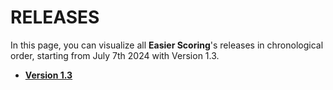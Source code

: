 # RELEASES
In this page, you can visualize all **Easier Scoring**'s releases in chronological order, starting from July 7th 2024 with Version 1.3.
- **[Version 1.3](https://github.com/cerloCasa/Easier-Scoring/releases/tag/v1.3)**
